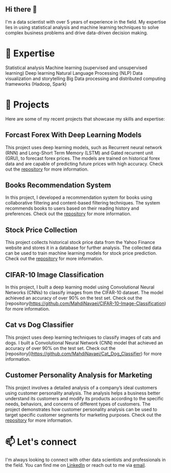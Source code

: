 ## Hi there 👋

I'm a data scientist with over 5 years of experience in the field. My expertise lies in using statistical analysis and machine learning techniques to solve complex business problems and drive data-driven decision making.

# 🔭 Expertise
Statistical analysis
Machine learning (supervised and unsupervised learning)
Deep learning
Natural Language Processing (NLP)
Data visualization and storytelling
Big Data processing and distributed computing frameworks (Hadoop, Spark)

# 🌱 Projects
Here are some of my recent projects that showcase my skills and expertise:

## Forcast Forex With Deep Learning Models
This project uses deep learning models, such as Recurrent neural network (RNN) and Long-Short Term Memory (LSTM) and Gated recurrent unit (GRU), to forecast forex prices. The models are trained on historical forex data and are capable of predicting future prices with high accuracy. Check out the [repository](https://github.com/MahdiNavaei/Forcast-Forex-With-Deep-Learning-Models) for more information.

## Books Recommendation System
In this project, I developed a recommendation system for books using collaborative filtering and content-based filtering techniques. The system recommends books to users based on their reading history and preferences. Check out the [repository](https://github.com/MahdiNavaei/Books-Recommendation-System) for more information.

## Stock Price Collection
This project collects historical stock price data from the Yahoo Finance website and stores it in a database for further analysis. The collected data can be used to train machine learning models for stock price prediction. Check out the [repository](https://github.com/MahdiNavaei/Stock-price-collection) for more information.

## CIFAR-10 Image Classification
In this project, I built a deep learning model using Convolutional Neural Networks (CNNs) to classify images from the CIFAR-10 dataset. The model achieved an accuracy of over 90% on the test set. Check out the [repository(https://github.com/MahdiNavaei/CIFAR-10-Image-Classification) for more information.

## Cat vs Dog Classifier
This project uses deep learning techniques to classify images of cats and dogs. I built a Convolutional Neural Network (CNN) model that achieved an accuracy of over 90% on the test set. Check out the [repository[(https://github.com/MahdiNavaei/Cat_Dog_Classifier) for more information.

## Customer Personality Analysis for Marketing
This project involves a detailed analysis of a company’s ideal customers using customer personality analysis. The analysis helps a business better understand its customers and modify its products according to the specific needs, behaviors, and concerns of different types of customers. The project demonstrates how customer personality analysis can be used to target specific customer segments for marketing purposes. Check out the [repository](https://github.com/MahdiNavaei/Customer-marketing) for more information.

# 📫 Let's connect
I'm always looking to connect with other data scientists and professionals in the field. You can find me on [LinkedIn](https://www.linkedin.com/in/mahdinavaei/) or reach out to me via [email](m.navaei1367@gmail.com).
